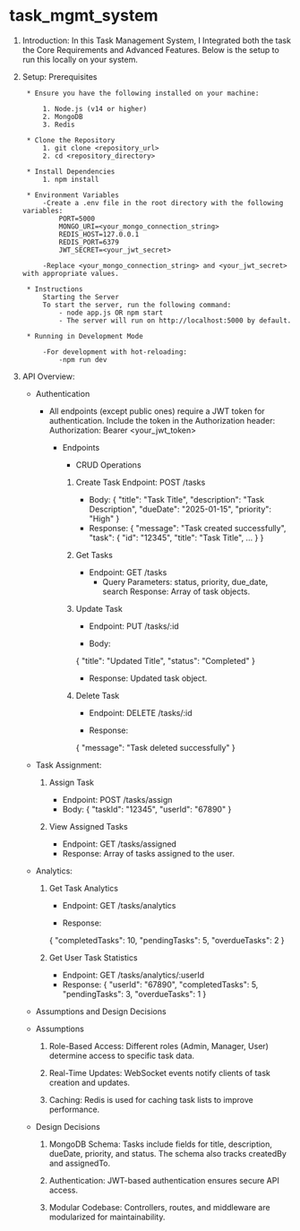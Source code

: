 # task_mgmt_system

1. Introduction: In this Task Management System, I Integrated both the task the Core Requirements and Advanced Features. Below is the setup to run this locally on your system.

2. Setup:
    Prerequisites

        * Ensure you have the following installed on your machine:

            1. Node.js (v14 or higher)
            2. MongoDB
            3. Redis

        * Clone the Repository
            1. git clone <repository_url>
            2. cd <repository_directory>
        
        * Install Dependencies
            1. npm install

        * Environment Variables
            -Create a .env file in the root directory with the following variables:
                PORT=5000
                MONGO_URI=<your_mongo_connection_string>
                REDIS_HOST=127.0.0.1
                REDIS_PORT=6379
                JWT_SECRET=<your_jwt_secret>

            -Replace <your_mongo_connection_string> and <your_jwt_secret> with appropriate values.
        
        * Instructions
            Starting the Server
            To start the server, run the following command:
                - node app.js OR npm start
                - The server will run on http://localhost:5000 by default.

        * Running in Development Mode

            -For development with hot-reloading:
                -npm run dev


3. API Overview:
    * Authentication

        - All endpoints (except public ones) require a JWT token for authentication. Include the token in the Authorization header:
          Authorization: Bearer <your_jwt_token>

            * Endpoints
                - CRUD Operations

                1. Create Task
                    Endpoint: POST /tasks
                    - Body:
                    {
                    "title": "Task Title",
                    "description": "Task Description",
                    "dueDate": "2025-01-15",
                    "priority": "High"
                    }
                    - Response:
                    {
                    "message": "Task created successfully",
                    "task": {
                        "id": "12345",
                        "title": "Task Title",
                        ...
                    }
                    }

                2. Get Tasks
                    - Endpoint: GET /tasks
                        * Query Parameters:
                            status, priority, due_date, search
                        Response: Array of task objects.
                
                3. Update Task

                    - Endpoint: PUT /tasks/:id

                    - Body:

                    {
                    "title": "Updated Title",
                    "status": "Completed"
                    }

                    - Response: Updated task object.
                
                4. Delete Task

                    - Endpoint: DELETE /tasks/:id

                    - Response:

                    {
                    "message": "Task deleted successfully"
                    }

    * Task Assignment:

        1. Assign Task
            - Endpoint: POST /tasks/assign
            - Body:
                {
                "taskId": "12345",
                "userId": "67890"
                }
        
        2. View Assigned Tasks

            - Endpoint: GET /tasks/assigned
            - Response: Array of tasks assigned to the user.

    * Analytics:

        1. Get Task Analytics

            - Endpoint: GET /tasks/analytics

            - Response:

            {
            "completedTasks": 10,
            "pendingTasks": 5,
            "overdueTasks": 2
            }
        
        2. Get User Task Statistics

            - Endpoint: GET /tasks/analytics/:userId
            - Response:
            {
            "userId": "67890",
            "completedTasks": 5,
            "pendingTasks": 3,
            "overdueTasks": 1
            }
    

    * Assumptions and Design Decisions

     - Assumptions

        1. Role-Based Access: Different roles (Admin, Manager, User) determine access to specific task data.

        2. Real-Time Updates: WebSocket events notify clients of task creation and updates.

        3. Caching: Redis is used for caching task lists to improve performance.

     - Design Decisions

         1. MongoDB Schema: Tasks include fields for title, description, dueDate, priority, and status. The schema also tracks createdBy and assignedTo.

         2. Authentication: JWT-based authentication ensures secure API access.

         3. Modular Codebase: Controllers, routes, and middleware are modularized for maintainability.